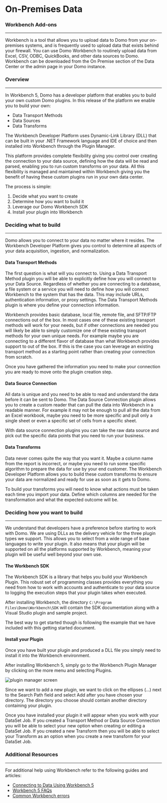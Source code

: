 # On-Premises Data

### Workbench Add-ons
---

Workbench is a tool that allows you to upload data to Domo from your on-premises systems, and is frequently used to upload data that exists behind your firewall. You can use Domo Workbench to routinely upload data from Excel, CSV, ODBC, QuickBooks, and other data sources to Domo. Workbench can be downloaded from the On Premise section of the Data Center or the admin page in your Domo instance.

### Overview
---
In Workbench 5, Domo has a developer platform that enables you to build your own custom Domo plugins. In this release of the platform we enable you to build your own:
<ul>
 	<li>Data Transport Methods</li>
 	<li>Data Sources</li>
 	<li>Data Transforms</li>
</ul>
The Workbench Developer Platform uses Dynamic-Link Library (DLL) that can be built in your .NET Framework language and IDE of choice and then installed into Workbench through the Plugin Manager.

This platform provides complete flexibility giving you control over creating the connection to your data source, defining how the data will be read and parsed, enabling you to run custom transforms on your data. All this flexibility is managed and maintained within Workbench giving you the benefit of having these custom plugins run in your own data center.

The process is simple:
<ol>
 	<li>Decide what you want to create</li>
 	<li>Determine how you want to build it</li>
 	<li>Leverage our Domo Workbench SDK</li>
 	<li>Install your plugin into Workbench</li>
</ol>

### Deciding what to build
---
Domo allows you to connect to your data no matter where it resides. The Workbench Developer Platform gives you control to determine all aspects of your data acquisition, ingestion, and normalization.

#### Data Transport Methods

The first question is what will you connect to. Using a Data Transport Method plugin you will be able to explicitly define how you will connect to your Data Source. Regardless of whether you are connecting to a database, a file system or a service you will need to define how you will connect Workbench to the system that has the data. This may include URLs, authentication information, or proxy settings. The Data Transport Methods plugin is where you define your connection information.

Workbench provides basic database, local file, remote file, and SFTP/FTP connections out of the box. In most cases one of these existing transport methods will work for your needs, but if other connections are needed you will likely be able to simply customize one of these existing transport methods for your own unique needs. For example maybe you are connecting to a different flavor of database than what Workbench provides support to out of the box. If this is the case you can leverage an existing transport method as a starting point rather than creating your connection from scratch.

Once you have gathered the information you need to make your connection you are ready to move onto the plugin creation step.


#### Data Source Connection

All data is unique and you need to be able to read and understand the data before it can be sent to Domo. The Data Source Connection plugin allows you to create a custom reader that can pull the data into Workbench in a readable manner. For example it may not be enough to pull all the data from an Excel workbook, maybe you need to be more specific and pull only a single sheet or even a specific set of cells from a specific sheet.

With data source connection plugins you can take the raw data source and pick out the specific data points that you need to run your business.


#### Data Transforms

Data never comes quite the way that you want it. Maybe a column name from the report is incorrect, or maybe you need to run some specific algorithm to prepare the data for use by your end customer. The Workbench Developer Platform allows you to build these custom transforms to ensure your data are normalized and ready for use as soon as it gets to Domo.

To build your transforms you will need to know what actions must be taken each time you import your data. Define which columns are needed for the transformation and what the expected outcome will be.

### Deciding how you want to build
---
We understand that developers have a preference before starting to work with Domo. We are using DLLs as the delivery vehicle for the three plugin types we support. This allows you to select from a wide range of base languages to write your plugin. It also means that your plugin will be supported on all the platforms supported by Workbench, meaning your plugin will be useful well beyond your own use.

#### The Workbench SDK

The Workbench SDK is a library that helps you build your Workbench Plugin. This robust set of programming classes provides everything you need from how to work with accounts and authenticate to your data source to logging the execution steps that your plugin takes when executed.

After installing Workbench, the directory <code>C:\Program Files\Domo\Workbench\SDK</code> will contain the SDK documentation along with a Visual Studio plugin and sample project.

The best way to get started though is following the example that we have included with this getting started document.

#### Install your Plugin

Once you have built your plugin and produced a DLL file you simply need to install it into the Workbench environment.

After installing Workbench 5, simply go to the Workbench Plugin Manager by clicking on the more menu and selecting Plugins.

<img class="aligncenter wp-image-115" src="https://web-assets.domo.com/miyagi/images/product/product-feature-dev-portal-wokbench5-ui.png" alt="plugin manager screen" />

Since we want to add a new plugin, we want to click on the ellipses (…) next to the Search Path field and select Add after you have chosen your directory. The directory you choose should contain another directory containing your plugin.

Once you have installed your plugin it will appear when you work with your DataSet Job. If you created a Transport Method or Data Source Connection you will be able to select your new option when creating or editing a DataSet Job. If you created a new Transform then you will be able to select your Transform as an option when you create a new transform for your DataSet Job.

### Additional Resources
---
For additional help using Workbench refer to the following guides and articles:
- [Connecting to Data Using Workbench 5](https://knowledge.domo.com/Connect/Connecting_to_Data_Using_Workbench_5)
- [Workbench 5 FAQs](https://knowledge.domo.com/Connect/Connecting_to_Data_Using_Workbench_5/13Workbench_5_FAQs)
- [Common Workbench errors](https://knowledge.domo.com/Connect/Connecting_to_Data_Using_Workbench_5/Common_Workbench_Errors)
